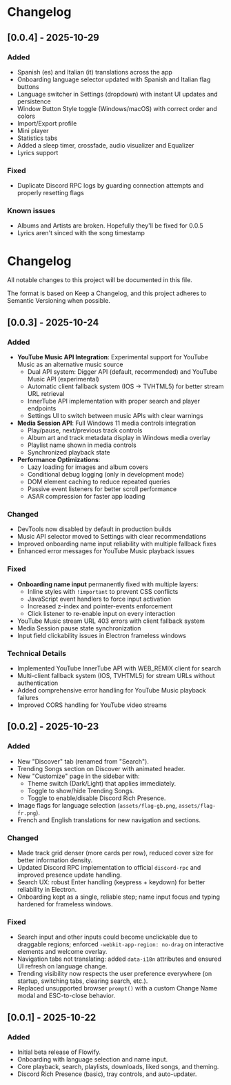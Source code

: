 # Changelog
## [0.0.4] - 2025-10-29

### Added
- Spanish (es) and Italian (it) translations across the app
- Onboarding language selector updated with Spanish and Italian flag buttons
- Language switcher in Settings (dropdown) with instant UI updates and persistence
- Window Button Style toggle (Windows/macOS) with correct order and colors
- Import/Export profile
- Mini player
- Statistics tabs
- Added a sleep timer, crossfade, audio visualizer and Equalizer
- Lyrics support

### Fixed
- Duplicate Discord RPC logs by guarding connection attempts and properly resetting flags

### Known issues
- Albums and Artists are broken. Hopefully they'll be fixed for 0.0.5
- Lyrics aren't sinced with the song timestamp

# Changelog

All notable changes to this project will be documented in this file.

The format is based on Keep a Changelog, and this project adheres to Semantic Versioning when possible.

## [0.0.3] - 2025-10-24

### Added
- **YouTube Music API Integration**: Experimental support for YouTube Music as an alternative music source
  - Dual API system: Digger API (default, recommended) and YouTube Music API (experimental)
  - Automatic client fallback system (IOS → TVHTML5) for better stream URL retrieval
  - InnerTube API implementation with proper search and player endpoints
  - Settings UI to switch between music APIs with clear warnings
- **Media Session API**: Full Windows 11 media controls integration
  - Play/pause, next/previous track controls
  - Album art and track metadata display in Windows media overlay
  - Playlist name shown in media controls
  - Synchronized playback state
- **Performance Optimizations**:
  - Lazy loading for images and album covers
  - Conditional debug logging (only in development mode)
  - DOM element caching to reduce repeated queries
  - Passive event listeners for better scroll performance
  - ASAR compression for faster app loading

### Changed
- DevTools now disabled by default in production builds
- Music API selector moved to Settings with clear recommendations
- Improved onboarding name input reliability with multiple fallback fixes
- Enhanced error messages for YouTube Music playback issues

### Fixed
- **Onboarding name input** permanently fixed with multiple layers:
  - Inline styles with `!important` to prevent CSS conflicts
  - JavaScript event handlers to force input activation
  - Increased z-index and pointer-events enforcement
  - Click listener to re-enable input on every interaction
- YouTube Music stream URL 403 errors with client fallback system
- Media Session pause state synchronization
- Input field clickability issues in Electron frameless windows

### Technical Details
- Implemented YouTube InnerTube API with WEB_REMIX client for search
- Multi-client fallback system (IOS, TVHTML5) for stream URLs without authentication
- Added comprehensive error handling for YouTube Music playback failures
- Improved CORS handling for YouTube video streams

## [0.0.2] - 2025-10-23

### Added
- New "Discover" tab (renamed from "Search").
- Trending Songs section on Discover with animated header.
- New "Customize" page in the sidebar with:
  - Theme switch (Dark/Light) that applies immediately.
  - Toggle to show/hide Trending Songs.
  - Toggle to enable/disable Discord Rich Presence.
- Image flags for language selection (`assets/flag-gb.png`, `assets/flag-fr.png`).
- French and English translations for new navigation and sections.

### Changed
- Made track grid denser (more cards per row), reduced cover size for better information density.
- Updated Discord RPC implementation to official `discord-rpc` and improved presence update handling.
- Search UX: robust Enter handling (keypress + keydown) for better reliability in Electron.
- Onboarding kept as a single, reliable step; name input focus and typing hardened for frameless windows.

### Fixed
- Search input and other inputs could become unclickable due to draggable regions; enforced `-webkit-app-region: no-drag` on interactive elements and welcome overlay.
- Navigation tabs not translating: added `data-i18n` attributes and ensured UI refresh on language change.
- Trending visibility now respects the user preference everywhere (on startup, switching tabs, clearing search, etc.).
- Replaced unsupported browser `prompt()` with a custom Change Name modal and ESC-to-close behavior.

## [0.0.1] - 2025-10-22

### Added
- Initial beta release of Flowify.
- Onboarding with language selection and name input.
- Core playback, search, playlists, downloads, liked songs, and theming.
- Discord Rich Presence (basic), tray controls, and auto-updater.
